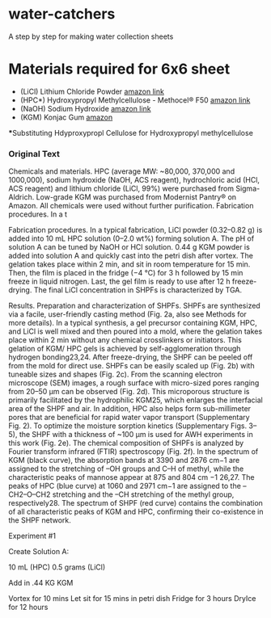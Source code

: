 # water-catchers
A step by step for making water collection sheets 

# Materials required for 6x6 sheet 

- (LiCl) Lithium Chloride Powder [amazon link](https://www.amazon.com/dp/B08357V5BB?psc=1&ref=ppx_yo2ov_dt_b_product_details)
- (HPC*) Hydroxypropyl Methylcellulose - Methocel® F50 [amazon link](https://www.amazon.com/dp/B00GFRTCYW?psc=1&ref=ppx_yo2ov_dt_b_product_details)
- (NaOH) Sodium Hydroxide [amazon link](https://www.amazon.com/dp/B0875LR274?psc=1&ref=ppx_yo2ov_dt_b_product_details)
- (KGM) Konjac Gum [amazon](https://www.amazon.com/dp/B074B6BCHM?psc=1&ref=ppx_yo2ov_dt_b_product_details)

<b>\*</b>Substituting Hdyproxypropl Cellulose for Hydroxypropyl methylcellulose
### Original Text 

Chemicals and materials. HPC (average MW: ~80,000, 370,000 and 1000,000),
sodium hydroxide (NaOH, ACS reagent), hydrochloric acid (HCl, ACS reagent)
and lithium chloride (LiCl, 99%) were purchased from Sigma-Aldrich. Low-grade
KGM was purchased from Modernist Pantry® on Amazon. All chemicals were used
without further purification.
Fabrication procedures. In a t


Fabrication procedures. In a typical fabrication, LiCl powder (0.32–0.82 g) is
added into 10 mL HPC solution (0–2.0 wt%) forming solution A. The pH of
solution A can be tuned by NaOH or HCl solution. 0.44 g KGM powder is added
into solution A and quickly cast into the petri dish after vortex. The gelation takes
place within 2 min, and sit in room temperature for 15 min. Then, the film is
placed in the fridge (−4 °C) for 3 h followed by 15 min freeze in liquid nitrogen.
Last, the gel film is ready to use after 12 h freeze-drying. The final LiCl concentration in SHPFs is characterized by TGA.

Results.  Preparation and characterization of SHPFs. SHPFs are synthesized via a facile, user-friendly casting method (Fig. 2a, also see
Methods for more details). In a typical synthesis, a gel precursor
containing KGM, HPC, and LiCl is well mixed and then poured
into a mold, where the gelation takes place within 2 min without
any chemical crosslinkers or initiators. This gelation of KGM/
HPC gels is achieved by self-agglomeration through hydrogen
bonding23,24. After freeze-drying, the SHPF can be peeled off
from the mold for direct use. SHPFs can be easily scaled up
(Fig. 2b) with tuneable sizes and shapes (Fig. 2c). From the
scanning electron microscope (SEM) images, a rough surface with
micro-sized pores ranging from 20–50 µm can be observed
(Fig. 2d). This microporous structure is primarily facilitated by
the hydrophilic KGM25, which enlarges the interfacial area of the
SHPF and air. In addition, HPC also helps form sub-millimeter
pores that are beneficial for rapid water vapor transport (Supplementary Fig. 2). To optimize the moisture sorption kinetics
(Supplementary Figs. 3–5), the SHPF with a thickness of ~100 µm
is used for AWH experiments in this work (Fig. 2e).
The chemical composition of SHPFs is analyzed by Fourier
transform infrared (FTIR) spectroscopy (Fig. 2f). In the spectrum of
KGM (black curve), the absorption bands at 3390 and 2876 cm−1
are assigned to the stretching of –OH groups and C–H of methyl,
while the characteristic peaks of mannose appear at 875 and 804 cm −1 26,27. The peaks of HPC (blue curve) at 1060 and 2971 cm−1 are
assigned to the –CH2–O–CH2 stretching and the –CH stretching of
the methyl group, respectively28. The spectrum of SHPF (red curve)
contains the combination of all characteristic peaks of KGM and
HPC, confirming their co-existence in the SHPF network.

Experiment #1

Create Solution A:

10 mL (HPC)
0.5 grams (LiCl)

Add in .44 KG KGM

Vortex for 10 mins
Let sit for 15 mins in petri dish
Fridge for 3 hours
DryIce for 12 hours